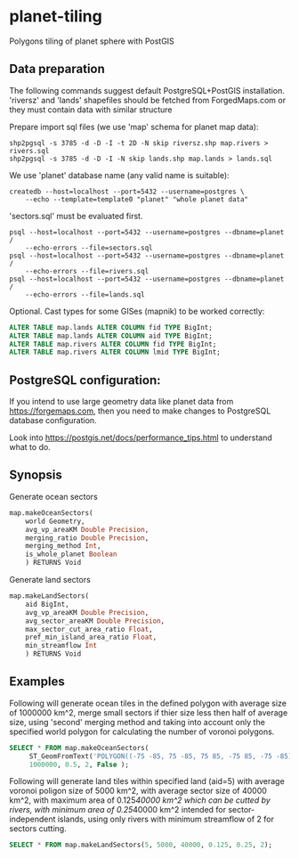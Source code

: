# planet-tiling
Polygons tiling of planet sphere with PostGIS

## Data preparation

The following commands suggest default PostgreSQL+PostGIS
installation. 'riversz' and 'lands' shapefiles should be fetched
from ForgedMaps.com or they must contain data with similar structure

Prepare import sql files (we use 'map' schema for planet map data):

```
shp2pgsql -s 3785 -d -D -I -t 2D -N skip riversz.shp map.rivers > rivers.sql
shp2pgsql -s 3785 -d -D -I -N skip lands.shp map.lands > lands.sql
```

We use 'planet' database name (any valid name is suitable):

```
createdb --host=localhost --port=5432 --username=postgres \
    --echo --template=template0 "planet" "whole planet data"
```

'sectors.sql' must be evaluated first.

```
psql --host=localhost --port=5432 --username=postgres --dbname=planet /
    --echo-errors --file=sectors.sql
psql --host=localhost --port=5432 --username=postgres --dbname=planet /
    --echo-errors --file=rivers.sql
psql --host=localhost --port=5432 --username=postgres --dbname=planet /
    --echo-errors --file=lands.sql
```

Optional. Cast types for some GISes (mapnik) to be worked correctly:

```sql
ALTER TABLE map.lands ALTER COLUMN fid TYPE BigInt;
ALTER TABLE map.lands ALTER COLUMN aid TYPE BigInt;
ALTER TABLE map.rivers ALTER COLUMN fid TYPE BigInt;
ALTER TABLE map.rivers ALTER COLUMN lmid TYPE BigInt;
```

## PostgreSQL configuration:

If you intend to use large geometry data like planet data
from https://forgemaps.com, then you need to make changes
to PostgreSQL database configuration.

Look into https://postgis.net/docs/performance_tips.html
to understand what to do.

## Synopsis

Generate ocean sectors
```sql
map.makeOceanSectors(
    world Geometry,
    avg_vp_areaKM Double Precision,
    merging_ratio Double Precision,
    merging_method Int,
    is_whole_planet Boolean
    ) RETURNS Void
```

Generate land sectors
```sql
map.makeLandSectors(
    aid BigInt,
    avg_vp_areaKM Double Precision,
    avg_sector_areaKM Double Precision,
    max_sector_cut_area_ratio Float,
    pref_min_island_area_ratio Float,
    min_streamflow Int
    ) RETURNS Void
```

## Examples

Following will generate ocean tiles in the defined polygon with average
size of 1000000 km^2, merge small sectors if thier size less then half
of average size, using 'second' merging method and taking into account
only the specified world polygon for calculating the number of voronoi polygons.

```sql
SELECT * FROM map.makeOceanSectors(
     ST_GeomFromText('POLYGON((-75 -85, 75 -85, 75 85, -75 85, -75 -85))', 4326),
     1000000, 0.5, 2, False );
```

Following will generate land tiles within specified land (aid=5) with average
voronoi poligon size of 5000 km^2, with average sector size of 40000 km^2,
with maximum area of 0.125*40000 km^2 which can be cutted by rivers,
with minimum area of 0.25*40000 km^2 intended for sector-independent islands,
using only rivers with minimum streamflow of 2 for sectors cutting.

```sql
SELECT * FROM map.makeLandSectors(5, 5000, 40000, 0.125, 0.25, 2);
```


